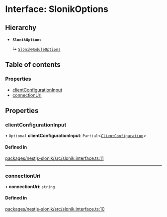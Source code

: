 # Interface: SlonikOptions

## Hierarchy

- **`SlonikOptions`**

  ↳ [`SlonikModuleOptions`](SlonikModuleOptions.md)

## Table of contents

### Properties

- [clientConfigurationInput](SlonikOptions.md#clientconfigurationinput)
- [connectionUri](SlonikOptions.md#connectionuri)

## Properties

### <a id="clientconfigurationinput" name="clientconfigurationinput"></a> clientConfigurationInput

• `Optional` **clientConfigurationInput**: `Partial`<[`ClientConfiguration`](../README.md#clientconfiguration)\>

#### Defined in

[packages/nestjs-slonik/src/slonik.interface.ts:11](https://github.com/brickdoc/brickdoc/blob/5e2ec65d/packages/nestjs-slonik/src/slonik.interface.ts#L11)

___

### <a id="connectionuri" name="connectionuri"></a> connectionUri

• **connectionUri**: `string`

#### Defined in

[packages/nestjs-slonik/src/slonik.interface.ts:10](https://github.com/brickdoc/brickdoc/blob/5e2ec65d/packages/nestjs-slonik/src/slonik.interface.ts#L10)
